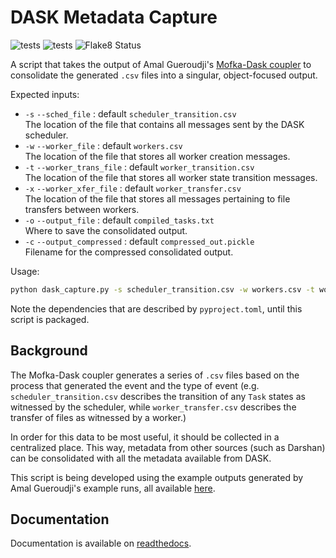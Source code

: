 # DASK Metadata Capture

![tests](https://github.com/RECUP-DOE/dask_capture/actions/workflows/run_tests.yaml/badge.svg)
![tests](https://github.com/RECUP-DOE/dask_capture/actions/workflows/lint.yaml/badge.svg)
![Flake8 Status](./reports/flake8/flake8-badge.svg?dummy=8484744)

A script that takes the output of Amal Gueroudji's [Mofka-Dask coupler](https://github.com/GueroudjiAmal/MofkaDask/) to consolidate the generated `.csv` files into a singular, object-focused output.

Expected inputs:
- `-s` `--sched_file` : default `scheduler_transition.csv` \
The location of the file that contains all messages sent by the DASK scheduler.
- `-w` `--worker_file` : default `workers.csv` \
The location of the file that stores all worker creation messages.
- `-t` `--worker_trans_file` : default `worker_transition.csv` \
The location of the file that stores all worker state transition messages.
- `-x` `--worker_xfer_file` : default `worker_transfer.csv` \
The location of the file that stores all messages pertaining to file transfers between workers.
- `-o` `--output_file` : default `compiled_tasks.txt` \
Where to save the consolidated output.
- `-c` `--output_compressed` : default `compressed_out.pickle` \
Filename for the compressed consolidated output.

Usage:
```bash
python dask_capture.py -s scheduler_transition.csv -w workers.csv -t worker_transition.csv -x worker_transfer.csv -o compiled_tasks.txt
```

Note the dependencies that are described by `pyproject.toml`, until this script is packaged.

## Background
The Mofka-Dask coupler generates a series of `.csv` files based on the process that generated the event and the type of event (e.g. `scheduler_transition.csv` describes the transition of any `Task` states as witnessed by the scheduler, while `worker_transfer.csv` describes the transfer of files as witnessed by a worker.) 

In order for this data to be most useful, it should be collected in a centralized place.
This way, metadata from other sources (such as Darshan) can be consolidated with all the metadata available from DASK.

This script is being developed using the example outputs generated by Amal Gueroudji's example runs, all available [here](https://github.com/GueroudjiAmal/XPDaMoDa).

## Documentation
Documentation is available on [readthedocs](https://infispiel-dask-capture.readthedocs.io/en/latest/).
